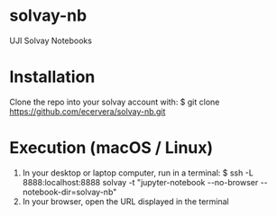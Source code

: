 # solvay-nb
UJI Solvay Notebooks

# Installation
Clone the repo into your solvay account with:
$ git clone https://github.com/ecervera/solvay-nb.git

# Execution (macOS / Linux)
1. In your desktop or laptop computer, run in a terminal:
$ ssh -L 8888:localhost:8888 solvay -t "jupyter-notebook --no-browser --notebook-dir=solvay-nb"
2. In your browser, open the URL displayed in the terminal
